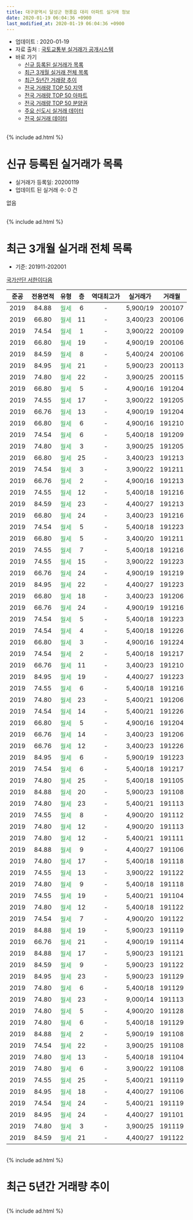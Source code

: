 ```yaml
---
title: 대구광역시 달성군 현풍읍 대리 아파트 실거래 정보
date: 2020-01-19 06:04:36 +0900
last_modified_at: 2020-01-19 06:04:36 +0900
---
```


* 업데이트 : 2020-01-19
* 자료 출처 : [국토교통부 실거래가 공개시스템](http://rt.molit.go.kr)
* 바로 가기
    * [신규 등록된 실거래가 목록](#신규-등록된-실거래가-목록)
    * [최근 3개월 실거래 전체 목록](#최근-3개월-실거래-전체-목록)
    * [최근 5년간 거래량 추이](#최근-5년간-거래량-추이)
    * [전국 거래량 TOP 50 지역](https://apt-info.github.io/apt-trade-info/최근-3개월-전국에서-가장-거래가-많이-발생한-지역)
    * [전국 거래량 TOP 50 아파트](https://apt-info.github.io/apt-trade-info/최근-3개월-전국에서-가장-거래가-많이-발생한-아파트)
    * [전국 거래량 TOP 50 분양권](https://apt-info.github.io/apt-trade-info/최근-3개월-전국에서-가장-거래가-많이-발생한-분양권)
    * [주요 신도시 실거래 데이터](https://apt-info.github.io/apt-trade-info/주요-신도시)
    * [전국 실거래 데이터](https://apt-info.github.io/apt-trade-info/전국)
<br>
{% include ad.html %}
<br>

# 신규 등록된 실거래가 목록
* 실거래가 등록일: 20200119
* 업데이트 된 실거래 수: 0 건

없음

<br>
{% include ad.html %}
<br>

# 최근 3개월 실거래 전체 목록
* 기준: 201911-202001


[국가산단 서한이다음](https://search.naver.com/search.naver?query=%EB%8C%80%EA%B5%AC%EA%B4%91%EC%97%AD%EC%8B%9C+%EB%8B%AC%EC%84%B1%EA%B5%B0+%ED%98%84%ED%92%8D%EC%9D%8D+%EB%8C%80%EB%A6%AC+%EA%B5%AD%EA%B0%80%EC%82%B0%EB%8B%A8+%EC%84%9C%ED%95%9C%EC%9D%B4%EB%8B%A4%EC%9D%8C)

|준공|전용면적|유형|층|역대최고가|실거래가|거래월|
|:---:|:---:|:---:|:---:|:---:|:---:|:---:|
|2019|84.88|<span style="color:#34a853">월세</span>|6|<span style="color:#444444">-</span>|5,900/19|200107|
|2019|66.80|<span style="color:#34a853">월세</span>|11|<span style="color:#444444">-</span>|3,400/23|200106|
|2019|74.54|<span style="color:#34a853">월세</span>|1|<span style="color:#444444">-</span>|3,900/22|200109|
|2019|66.80|<span style="color:#34a853">월세</span>|19|<span style="color:#444444">-</span>|4,900/19|200106|
|2019|84.59|<span style="color:#34a853">월세</span>|8|<span style="color:#444444">-</span>|5,400/24|200106|
|2019|84.95|<span style="color:#34a853">월세</span>|21|<span style="color:#444444">-</span>|5,900/23|200113|
|2019|74.80|<span style="color:#34a853">월세</span>|22|<span style="color:#444444">-</span>|3,900/25|200115|
|2019|66.80|<span style="color:#34a853">월세</span>|5|<span style="color:#444444">-</span>|4,900/16|191204|
|2019|74.55|<span style="color:#34a853">월세</span>|17|<span style="color:#444444">-</span>|3,900/22|191205|
|2019|66.76|<span style="color:#34a853">월세</span>|13|<span style="color:#444444">-</span>|4,900/19|191204|
|2019|66.80|<span style="color:#34a853">월세</span>|6|<span style="color:#444444">-</span>|4,900/16|191210|
|2019|74.54|<span style="color:#34a853">월세</span>|6|<span style="color:#444444">-</span>|5,400/18|191209|
|2019|74.80|<span style="color:#34a853">월세</span>|3|<span style="color:#444444">-</span>|3,900/25|191205|
|2019|66.80|<span style="color:#34a853">월세</span>|25|<span style="color:#444444">-</span>|3,400/23|191213|
|2019|74.54|<span style="color:#34a853">월세</span>|3|<span style="color:#444444">-</span>|3,900/22|191211|
|2019|66.76|<span style="color:#34a853">월세</span>|2|<span style="color:#444444">-</span>|4,900/16|191213|
|2019|74.55|<span style="color:#34a853">월세</span>|12|<span style="color:#444444">-</span>|5,400/18|191216|
|2019|84.59|<span style="color:#34a853">월세</span>|23|<span style="color:#444444">-</span>|4,400/27|191213|
|2019|66.80|<span style="color:#34a853">월세</span>|24|<span style="color:#444444">-</span>|3,400/23|191216|
|2019|74.54|<span style="color:#34a853">월세</span>|5|<span style="color:#444444">-</span>|5,400/18|191223|
|2019|66.80|<span style="color:#34a853">월세</span>|5|<span style="color:#444444">-</span>|3,400/20|191211|
|2019|74.55|<span style="color:#34a853">월세</span>|7|<span style="color:#444444">-</span>|5,400/18|191216|
|2019|74.55|<span style="color:#34a853">월세</span>|15|<span style="color:#444444">-</span>|3,900/22|191223|
|2019|66.76|<span style="color:#34a853">월세</span>|24|<span style="color:#444444">-</span>|4,900/19|191219|
|2019|84.95|<span style="color:#34a853">월세</span>|22|<span style="color:#444444">-</span>|4,400/27|191223|
|2019|66.80|<span style="color:#34a853">월세</span>|18|<span style="color:#444444">-</span>|3,400/23|191206|
|2019|66.76|<span style="color:#34a853">월세</span>|24|<span style="color:#444444">-</span>|4,900/19|191216|
|2019|74.54|<span style="color:#34a853">월세</span>|5|<span style="color:#444444">-</span>|5,400/18|191223|
|2019|74.54|<span style="color:#34a853">월세</span>|4|<span style="color:#444444">-</span>|5,400/18|191226|
|2019|66.80|<span style="color:#34a853">월세</span>|3|<span style="color:#444444">-</span>|4,900/16|191224|
|2019|74.54|<span style="color:#34a853">월세</span>|2|<span style="color:#444444">-</span>|5,400/18|191217|
|2019|66.76|<span style="color:#34a853">월세</span>|11|<span style="color:#444444">-</span>|3,400/23|191210|
|2019|84.95|<span style="color:#34a853">월세</span>|19|<span style="color:#444444">-</span>|4,400/27|191223|
|2019|74.55|<span style="color:#34a853">월세</span>|6|<span style="color:#444444">-</span>|5,400/18|191216|
|2019|74.80|<span style="color:#34a853">월세</span>|23|<span style="color:#444444">-</span>|5,400/21|191206|
|2019|74.54|<span style="color:#34a853">월세</span>|14|<span style="color:#444444">-</span>|5,400/21|191226|
|2019|66.80|<span style="color:#34a853">월세</span>|5|<span style="color:#444444">-</span>|4,900/16|191204|
|2019|66.76|<span style="color:#34a853">월세</span>|14|<span style="color:#444444">-</span>|3,400/23|191206|
|2019|66.76|<span style="color:#34a853">월세</span>|12|<span style="color:#444444">-</span>|3,400/23|191226|
|2019|84.95|<span style="color:#34a853">월세</span>|6|<span style="color:#444444">-</span>|5,900/19|191223|
|2019|74.54|<span style="color:#34a853">월세</span>|6|<span style="color:#444444">-</span>|5,400/18|191217|
|2019|74.80|<span style="color:#34a853">월세</span>|25|<span style="color:#444444">-</span>|5,400/18|191105|
|2019|84.88|<span style="color:#34a853">월세</span>|20|<span style="color:#444444">-</span>|5,900/23|191108|
|2019|74.80|<span style="color:#34a853">월세</span>|23|<span style="color:#444444">-</span>|5,400/21|191113|
|2019|74.55|<span style="color:#34a853">월세</span>|8|<span style="color:#444444">-</span>|4,900/20|191112|
|2019|74.80|<span style="color:#34a853">월세</span>|12|<span style="color:#444444">-</span>|4,900/20|191113|
|2019|74.80|<span style="color:#34a853">월세</span>|12|<span style="color:#444444">-</span>|5,400/21|191111|
|2019|84.88|<span style="color:#34a853">월세</span>|9|<span style="color:#444444">-</span>|4,400/27|191106|
|2019|74.80|<span style="color:#34a853">월세</span>|17|<span style="color:#444444">-</span>|5,400/18|191118|
|2019|74.55|<span style="color:#34a853">월세</span>|13|<span style="color:#444444">-</span>|3,900/22|191122|
|2019|74.80|<span style="color:#34a853">월세</span>|9|<span style="color:#444444">-</span>|5,400/18|191118|
|2019|74.55|<span style="color:#34a853">월세</span>|19|<span style="color:#444444">-</span>|5,400/21|191104|
|2019|74.80|<span style="color:#34a853">월세</span>|12|<span style="color:#444444">-</span>|5,400/18|191122|
|2019|74.54|<span style="color:#34a853">월세</span>|7|<span style="color:#444444">-</span>|4,900/20|191122|
|2019|84.88|<span style="color:#34a853">월세</span>|19|<span style="color:#444444">-</span>|5,900/23|191119|
|2019|66.76|<span style="color:#34a853">월세</span>|21|<span style="color:#444444">-</span>|4,900/19|191114|
|2019|84.88|<span style="color:#34a853">월세</span>|17|<span style="color:#444444">-</span>|5,900/23|191121|
|2019|84.59|<span style="color:#34a853">월세</span>|9|<span style="color:#444444">-</span>|5,900/23|191122|
|2019|84.95|<span style="color:#34a853">월세</span>|23|<span style="color:#444444">-</span>|5,900/23|191129|
|2019|74.80|<span style="color:#34a853">월세</span>|6|<span style="color:#444444">-</span>|5,400/18|191129|
|2019|74.80|<span style="color:#34a853">월세</span>|23|<span style="color:#444444">-</span>|9,000/14|191113|
|2019|74.80|<span style="color:#34a853">월세</span>|5|<span style="color:#444444">-</span>|4,900/20|191128|
|2019|74.80|<span style="color:#34a853">월세</span>|6|<span style="color:#444444">-</span>|5,400/18|191129|
|2019|84.88|<span style="color:#34a853">월세</span>|2|<span style="color:#444444">-</span>|5,900/19|191108|
|2019|74.54|<span style="color:#34a853">월세</span>|22|<span style="color:#444444">-</span>|3,900/25|191108|
|2019|74.80|<span style="color:#34a853">월세</span>|13|<span style="color:#444444">-</span>|5,400/18|191104|
|2019|74.80|<span style="color:#34a853">월세</span>|6|<span style="color:#444444">-</span>|3,900/22|191108|
|2019|74.55|<span style="color:#34a853">월세</span>|25|<span style="color:#444444">-</span>|5,400/21|191119|
|2019|84.95|<span style="color:#34a853">월세</span>|18|<span style="color:#444444">-</span>|4,400/27|191106|
|2019|74.54|<span style="color:#34a853">월세</span>|24|<span style="color:#444444">-</span>|5,400/21|191119|
|2019|84.95|<span style="color:#34a853">월세</span>|24|<span style="color:#444444">-</span>|4,400/27|191101|
|2019|74.80|<span style="color:#34a853">월세</span>|3|<span style="color:#444444">-</span>|3,900/25|191119|
|2019|84.59|<span style="color:#34a853">월세</span>|21|<span style="color:#444444">-</span>|4,400/27|191122|


<br>
{% include ad.html %}
<br>

# 최근 5년간 거래량 추이


<div style="width:100%;">
    <canvas id="deal_progress" height="200"></canvas>
</div>

<script>
new Chart(document.getElementById("deal_progress"), {
    type: 'line',
    data: {
        labels: ['201501','201502','201503','201504','201505','201506','201507','201508','201509','201510','201511','201512','201601','201602','201603','201604','201605','201606','201607','201608','201609','201610','201611','201612','201701','201702','201703','201704','201705','201706','201707','201708','201709','201710','201711','201712','201801','201802','201803','201804','201805','201806','201807','201808','201809','201810','201811','201812','201901','201902','201903','201904','201905','201906','201907','201908','201909','201910','201911','201912','202001'],
        datasets: [{
            label: '매매',
            pointRadius: 1,
            data: [0, 0, 0, 0, 0, 0, 0, 0, 0, 0, 0, 0, 0, 0, 0, 0, 0, 0, 0, 0, 0, 0, 0, 0, 0, 0, 0, 0, 0, 0, 0, 0, 0, 0, 0, 0, 0, 0, 0, 0, 0, 0, 0, 0, 0, 0, 0, 0, 0, 0, 0, 0, 0, 0, 0, 0, 0, 0, 0, 0, 0],
            borderColor: "rgba(255, 201, 14, 1)",
            backgroundColor: "rgba(255, 201, 14, 0.5)",
            fill: false,
            lineTension: 0
        },{
            label: '전월세',
            pointRadius: 1,
            data: [0, 0, 0, 0, 0, 0, 0, 0, 0, 0, 0, 0, 0, 0, 0, 0, 0, 0, 0, 0, 0, 0, 0, 0, 0, 0, 0, 0, 0, 0, 0, 0, 0, 0, 0, 0, 0, 0, 0, 0, 0, 0, 0, 0, 0, 0, 0, 0, 0, 0, 0, 0, 0, 0, 0, 0, 48, 33, 32, 34, 7],
            borderColor: "rgba(0, 141, 185, 1)",
            backgroundColor: "rgba(0, 141, 185, 0.5)",
            fill: false,
            lineTension: 0
        }
        ]
    },
    options: {
        responsive: true,
        title: {
            display: false
        },
        tooltips: {
            mode: 'index',
            intersect: false
        },
        hover: {
            mode: 'nearest',
            intersect: true
        },
        scales: {
            xAxes: [{
                display: true,
                scaleLabel: {
                    display: true,
                    labelString: '년/월'
                }
            }],
            yAxes: [{
                display: true,
                ticks: {
                    suggestedMin: 0,
                },
                scaleLabel: {
                    display: true,
                    labelString: '실거래 수'
                }
            }]
        }
    }
});

</script>


<br>
{% include ad.html %}
<br>

